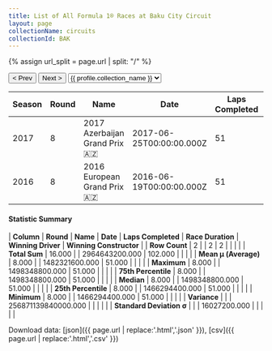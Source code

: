 ```yaml
---
title: List of All Formula 1® Races at Baku City Circuit
layout: page
collectionName: circuits
collectionId: BAK
---
```


{% assign url_split = page.url | split: "/" %}
<div id="collection-navigation">
<button onclick="selector.options[selector.selectedIndex-1].value && (window.location = selector.options[selector.selectedIndex-1].value);">&lt; Prev</button>
<button onclick="selector.options[selector.selectedIndex+1].value && (window.location = selector.options[selector.selectedIndex+1].value);">Next &gt;</button>
<select id="selector" onchange="this.options[this.selectedIndex].value && (window.location = this.options[this.selectedIndex].value);">
  {% for collectionId in site.data[page.collectionName].refs %}
    {% if collectionId == page.collectionId %}
      {% assign selected = "selected" %}
    {% else %}
      {% assign selected = "" %}
    {% endif %}
    {% assign profile = site.data[page.collectionName][collectionId].profile %}
    <option value="/f1/{{ page.collectionName }}/{{ collectionId }}/{{ url_split[4] }}" {{ selected }}>{{ profile.collection_name }}</option>
  {% endfor %}
</select>
</div>

| Season | Round | Name | Date | Laps Completed | Race Duration | Winning Driver | Winning Constructor |
|--|--|--|--|--|--|--|--|
| 2017 | 8 | 2017 Azerbaijan Grand Prix 🇦🇿 | 2017-06-25T00:00:00.000Z | 51 | 2:03:55.573 | [Daniel Ricciardo 🇦🇺](/f1/drivers/ricciardo) | Red Bull 🇦🇹 |
| 2016 | 8 | 2016 European Grand Prix 🇦🇿 | 2016-06-19T00:00:00.000Z | 51 | 1:32:52.366 | [Nico Rosberg 🇩🇪](/f1/drivers/rosberg) | Mercedes 🇩🇪 |

#### Statistic Summary

| **Column** | **Round** | **Name** | **Date** | **Laps Completed** | **Race Duration** | **Winning Driver** | **Winning Constructor** |
| **Row Count** | 2 |  | 2 | 2 |  |  |  |
| **Total Sum** | 16.000 |  | 2964643200.000 | 102.000 |  |  |  |
| **Mean μ (Average)** | 8.000 |  | 1482321600.000 | 51.000 |  |  |  |
| **Maximum** | 8.000 |  | 1498348800.000 | 51.000 |  |  |  |
| **75th Percentile** | 8.000 |  | 1498348800.000 | 51.000 |  |  |  |
| **Median** | 8.000 |  | 1498348800.000 | 51.000 |  |  |  |
| **25th Percentile** | 8.000 |  | 1466294400.000 | 51.000 |  |  |  |
| **Minimum** | 8.000 |  | 1466294400.000 | 51.000 |  |  |  |
| **Variance** |  |  | 256871139840000.000 |  |  |  |  |
| **Standard Deviation σ** |  |  | 16027200.000 |  |  |  |  |

Download data: [json]({{ page.url | replace:'.html','.json' }}), [csv]({{ page.url | replace:'.html','.csv' }})
